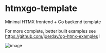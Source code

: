 # htmxgo-template
Minimal HTMX frontend + Go backend template

For more complete, better built examples see https://github.com/joerdav/go-htmx-examples !


![image](https://github.com/soypat/htmxgo-template/assets/26156425/9b81c142-3600-4ee5-a3a5-061a94e070ed)

